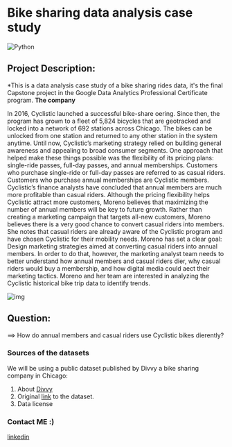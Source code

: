 # Bike sharing data analysis case study 

![Python](https://img.shields.io/badge/Python-3.8-blueviolet)

## Project Description:
*This is a data analysis case study of a bike sharing rides data, it's the final Capstone project in the Google Data Analytics Professional Certificate program.
**The company**

In 2016, Cyclistic launched a successful bike-share oering. Since then, the program has grown to a fleet of 5,824 bicycles that
are geotracked and locked into a network of 692 stations across Chicago. The bikes can be unlocked from one station and
returned to any other station in the system anytime.
Until now, Cyclistic’s marketing strategy relied on building general awareness and appealing to broad consumer segments. One approach that helped make these things possible was the flexibility of its pricing plans: single-ride passes, full-day passes, and
annual memberships. Customers who purchase single-ride or full-day passes are referred to as casual riders. Customers who
purchase annual memberships are Cyclistic members.
Cyclistic’s finance analysts have concluded that annual members are much more profitable than casual riders. Although the
pricing flexibility helps Cyclistic attract more customers, Moreno believes that maximizing the number of annual members will be
key to future growth. Rather than creating a marketing campaign that targets all-new customers, Moreno believes there is a very
good chance to convert casual riders into members. She notes that casual riders are already aware of the Cyclistic program and
have chosen Cyclistic for their mobility needs.
Moreno has set a clear goal: Design marketing strategies aimed at converting casual riders into annual members. In order to do
that, however, the marketing analyst team needs to better understand how annual members and casual riders dier, why casual
riders would buy a membership, and how digital media could aect their marketing tactics. Moreno and her team are interested in
analyzing the Cyclistic historical bike trip data to identify trends.
 
   ![img](bikes.JPG)
  
## Question: 
   
  ==> How do annual members and casual riders use Cyclistic bikes dierently?



### Sources of the datasets 
We will be using a public dataset published by Divvy a bike sharing company in Chicago:
1. About [Divvy](https://www.divvybikes.com/about)
2. Original [link](https://divvy-tripdata.s3.amazonaws.com/index.html) to the dataset.
3. Data license

### Contact ME :)

[linkedin](https://www.linkedin.com/in/hamza-rabi)    
